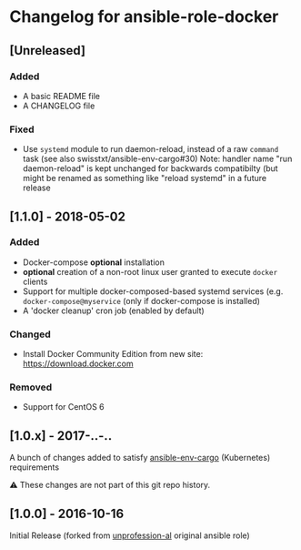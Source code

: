 # Changelog for ansible-role-docker

## [Unreleased]

### Added

- A basic README file
- A CHANGELOG file

### Fixed

- Use `systemd` module to run daemon-reload, instead of a raw `command` task (see also swisstxt/ansible-env-cargo#30)
  Note: handler name "run daemon-reload" is kept unchanged for backwards compatibilty (but might be renamed as something like "reload systemd" in a future release

## [1.1.0] - 2018-05-02

### Added

- Docker-compose **optional** installation
- **optional** creation of a non-root linux user granted to execute `docker` clients
- Support for multiple docker-composed-based systemd services (e.g. `docker-compose@myservice` (only if docker-compose is installed)
- A 'docker cleanup' cron job (enabled by default)

### Changed

- Install Docker Community Edition from new site: https://download.docker.com

### Removed

- Support for CentOS 6

## [1.0.x] - 2017-..-..

A bunch of changes added to satisfy [ansible-env-cargo](https://github.com/swisstxt/ansible-env-cargo) (Kubernetes) requirements

:warning: These changes are not part of this git repo history.

## [1.0.0] - 2016-10-16

Initial Release (forked from [unprofession-al](https://github.com/unprofession-al/ansible-role-docker/tree/v1.0.0) original ansible role)
